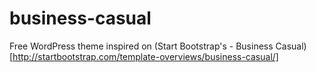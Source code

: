 business-casual
===============

Free WordPress theme inspired on (Start Bootstrap's - Business Casual)[http://startbootstrap.com/template-overviews/business-casual/]
